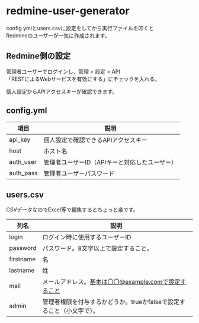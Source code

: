 # redmine-user-generator

config.ymlとusers.csvに設定をしてから実行ファイルを叩くと  
Redmineのユーザーが一気に作成されます。

## Redmine側の設定
管理者ユーザーでログインし、管理 > 設定 > API   
「RESTによるWebサービスを有効にする」にチェックを入れる。

個人設定からAPIアクセスキーが確認できます。

## config.yml

|項目|説明|
|--|--|
|api_key|個人設定で確認できるAPIアクセスキー|
|host|ホスト名|
|auth_user|管理者ユーザーID（APIキーと対応したユーザー）|
|auth_pass|管理者ユーザーパスワード|

## users.csv

CSVデータなのでExcel等で編集するとちょっと楽です。

|列名|説明|
|--|--|
|login|ログイン時に使用するユーザーID|
|password|パスワード。8文字以上で設定すること。|
|firstname|名|
|lastname|姓|
|mail|メールアドレス。基本は〇〇@example.comで設定すること|
|admin|管理者権限を付与するかどうか。trueかfalseで設定すること（小文字で）。|